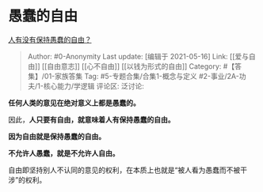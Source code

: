 # 愚蠢的自由
[人有没有保持愚蠢的自由？](https://www.zhihu.com/question/271907668/answer/1609668502)

> Author: #0-Anonymity
> Last update: [编辑于 2021-05-16]
> Link: [[爱与自由]] [[自由意志]] [[心不自由]] [[以钱为形式的自由]]
> Category: #【答集】/01-家族答集
> Tag: #5-专题合集/合集1-概念与定义 #2-事业/2A-功夫/1-核心能力/学逻辑
> 评论区:
> 泛讨论:

**任何人类的意见在绝对意义上都是愚蠢的。**

因此，**人只要有自由，就意味着人有保持愚蠢的自由。**

**因为自由就是保持愚蠢的自由。**

**不允许人愚蠢，就是不允许人自由。**

自由即坚持别人不认同的意见的权利，在本质上也就是“被人看为愚蠢而不被干涉”的权利。
